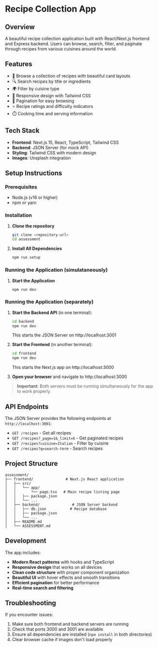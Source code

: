 # Recipe Collection App

## Overview

A beautiful recipe collection application built with React/Next.js frontend and Express backend. Users can browse, search, filter, and paginate through recipes from various cuisines around the world.

## Features

- 🍳 Browse a collection of recipes with beautiful card layouts
- 🔍 Search recipes by title or ingredients
- 🌍 Filter by cuisine type
- 📱 Responsive design with Tailwind CSS
- 📄 Pagination for easy browsing
- ⭐ Recipe ratings and difficulty indicators
- ⏱️ Cooking time and serving information

## Tech Stack

- **Frontend**: Next.js 15, React, TypeScript, Tailwind CSS
- **Backend**: JSON Server (for mock API)
- **Styling**: Tailwind CSS with modern design
- **Images**: Unsplash integration

## Setup Instructions

### Prerequisites

- Node.js (v16 or higher)
- npm or yarn

### Installation

1. **Clone the repository**

   ```bash
   git clone <repository-url>
   cd assessment
   ```

2. **Install All Dependencies**

   ```bash
   npm run setup
   ```

### Running the Application (simulataneously)

1. **Start the Application**

   ```bash
   npm run dev
   ```

### Running the Application (separately)

1. **Start the Backend API** (in one terminal):

   ```bash
   cd backend
   npm run dev
   ```

   This starts the JSON Server on http://localhost:3001

2. **Start the Frontend** (in another terminal):

   ```bash
   cd frontend
   npm run dev
   ```

   This starts the Next.js app on http://localhost:3000

3. **Open your browser** and navigate to http://localhost:3000

> **Important**: Both servers must be running simultaneously for the app to work properly.

## API Endpoints

The JSON Server provides the following endpoints at `http://localhost:3001`:

- `GET /recipes` - Get all recipes
- `GET /recipes?_page=1&_limit=6` - Get paginated recipes
- `GET /recipes?cuisine=Italian` - Filter by cuisine
- `GET /recipes?q=search-term` - Search recipes

## Project Structure

```
assessment/
├── frontend/               # Next.js React application
│   ├── src/
│   │   └── app/
│   │       └── page.tsx   # Main recipe listing page
│   │   ├── package.json
│   │   └── ...
│   ├── backend/               # JSON Server backend
│   │   ├── db.json           # Recipe database
│   │   ├── package.json
│   │   └── ...
│   ├── README.md
│   └── ASSESSMENT.md
```

## Development

The app includes:

- **Modern React patterns** with hooks and TypeScript
- **Responsive design** that works on all devices
- **Clean code structure** with proper component organization
- **Beautiful UI** with hover effects and smooth transitions
- **Efficient pagination** for better performance
- **Real-time search and filtering**

## Troubleshooting

If you encounter issues:

1. Make sure both frontend and backend servers are running
2. Check that ports 3000 and 3001 are available
3. Ensure all dependencies are installed (`npm install` in both directories)
4. Clear browser cache if images don't load properly
